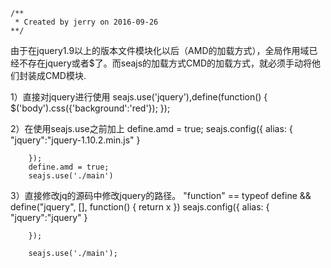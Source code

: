 	/**
	 * Created by jerry on 2016-09-26
 	**/

由于在jquery1.9以上的版本文件模块化以后（AMD的加载方式），全局作用域已经不存在jquery或者$了。而seajs的加载方式CMD的加载方式，就必须手动将他们封装成CMD模块.

1）直接对jquery进行使用
		seajs.use('jquery'),define(function() {	
	    	$('body').css({'background':'red'});
		});
		
2）在使用seajs.use之前加上
		define.amd = true;
		seajs.config({
		    alias: {
		      "jquery":"jquery-1.10.2.min.js"
		    }
			
		});
	 	define.amd = true;
		seajs.use('./main')
3）直接修改jq的源码中修改jquery的路径。
	"function" == typeof define && define("jquery", [], function() {
		return x
	})
		seajs.config({
		    alias: {
		      "jquery":"jquery"
		    }
			
		});
		
		seajs.use('./main');
